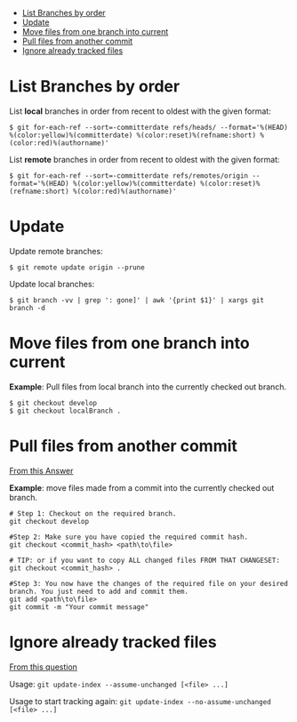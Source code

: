 - [List Branches by order](#list-branches-by-order)
- [Update](#update)
- [Move files from one branch into current](#move-files-from-one-branch-into-current)
- [Pull files from another commit](#pull-files-from-another-commit)
- [Ignore already tracked files](#ignore-already-tracked-files)

# List Branches by order

List **local** branches in order from recent to oldest with the given format:
```shell
$ git for-each-ref --sort=-committerdate refs/heads/ --format='%(HEAD) %(color:yellow)%(committerdate) %(color:reset)%(refname:short) %(color:red)%(authorname)'
```

List **remote** branches in order from recent to oldest with the given format:
```shell
$ git for-each-ref --sort=-committerdate refs/remotes/origin --format='%(HEAD) %(color:yellow)%(committerdate) %(color:reset)%(refname:short) %(color:red)%(authorname)'
```

# Update
Update remote branches:
```shell
$ git remote update origin --prune
```

Update local branches:
```shell
$ git branch -vv | grep ': gone]' | awk '{print $1}' | xargs git branch -d
```

# Move files from one branch into current

**Example**: Pull files from local branch into the currently checked out branch.
```shell
$ git checkout develop
$ git checkout localBranch .
```

# Pull files from another commit
[From this Answer](https://stackoverflow.com/a/51719585/14745606)

**Example**: move files made from a commit into the currently checked out branch.
```shell
# Step 1: Checkout on the required branch.
git checkout develop

#Step 2: Make sure you have copied the required commit hash.
git checkout <commit_hash> <path\to\file>

# TIP: or if you want to copy ALL changed files FROM THAT CHANGESET:
git checkout <commit_hash> .

#Step 3: You now have the changes of the required file on your desired branch. You just need to add and commit them.
git add <path\to\file>
git commit -m "Your commit message"
```

# Ignore already tracked files
[From this question](https://stackoverflow.com/questions/10755655/git-ignore-tracked-files)

Usage: `git update-index --assume-unchanged [<file> ...]`

Usage to start tracking again: `git update-index --no-assume-unchanged [<file> ...]`
